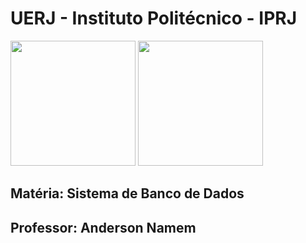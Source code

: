 # UERJ - Instituto Politécnico - IPRJ



<html>
    <body>
        <div class="nav" style="width: 100%, display: flex, flex-direction: row, justify-content: center, align-items: center">
            <img src="https://upload.wikimedia.org/wikipedia/pt/e/e2/Logo_uerj_cor.gif" width="200"/>
            <img src="https://upload.wikimedia.org/wikipedia/commons/9/9b/Logo-iprj.png" width="200"/>
        </div>
    </body>

</html>

## Matéria: Sistema de Banco de Dados
## Professor: Anderson Namem